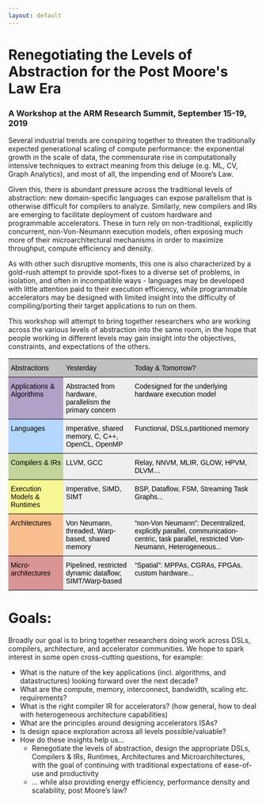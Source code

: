 ```yaml
---
layout: default
---
```

<!--
Text can be **bold**, _italic_, or ~~strikethrough~~.
[Link to another page](./another-page.html).
-->

# Renegotiating the Levels of Abstraction for the Post Moore's Law Era
### A Workshop at the ARM Research Summit, September 15-19, 2019

Several industrial trends are conspiring together to threaten the traditionally expected generational scaling of compute performance: the exponential growth in the scale of data, the commensurate rise in computationally intensive techniques to extract meaning from this deluge (e.g. ML, CV, Graph Analytics), and most of all, the impending end of Moore’s Law.

Given this, there is abundant pressure across the traditional levels of abstraction: new domain-specific languages can expose parallelism that is otherwise difficult for compilers to analyze. Similarly, new compilers and IRs are emerging to facilitate deployment of custom hardware and programmable accelerators.  These in turn rely on non-traditional, explicitly concurrent, non-Von-Neumann execution models, often exposing much more of their microarchitectural mechanisms in order to maximize throughput, compute efficiency and density.

As with other such disruptive moments, this one is also characterized by a gold-rush attempt to provide spot-fixes to a diverse set of problems, in isolation, and often in incompatible ways - languages may be developed with little attention paid to their execution efficiency, while programmable accelerators may be designed with limited insight into the difficulty of compiling/porting their target applications to run on them.

This workshop will attempt to bring together researchers who are working across the various levels of abstraction into the same room, in the hope that people working in different levels may gain insight into the objectives, constraints, and expectations of the others.

<style type="text/css">
.tg  {border-collapse:collapse;border-spacing:0;}
.tg td{font-family:Arial, sans-serif;font-size:14px;padding:10px 5px;border-style:solid;border-width:0px;overflow:hidden;word-break:normal;border-top-width:1px;border-bottom-width:1px;border-color:black;}
.tg th{font-family:Arial, sans-serif;font-size:14px;font-weight:normal;padding:10px 5px;border-style:solid;border-width:0px;overflow:hidden;word-break:normal;border-top-width:1px;border-bottom-width:1px;border-color:black;}
.tg .tg-4fps{background-color:#efefef;color:#000000;border-color:#000000;text-align:left;vertical-align:top}
.tg .tg-cl49{background-color:#f7f793;color:#000000;border-color:#000000;text-align:left;vertical-align:top}
.tg .tg-o7qv{background-color:#c2d69b;color:#000000;border-color:#000000;text-align:left;vertical-align:top}
.tg .tg-zefg{background-color:#c0c0c0;color:#000000;border-color:#000000;text-align:left;vertical-align:top}
.tg .tg-pylb{background-color:#b2a1c7;color:#000000;border-color:#000000;text-align:left;vertical-align:top}
.tg .tg-yp4f{background-color:#b3d7ff;color:#000000;border-color:#000000;text-align:left;vertical-align:top}
.tg .tg-as4m{background-color:#fabf8f;color:#000000;border-color:#000000;text-align:left;vertical-align:top}
.tg .tg-5v9j{background-color:#d99594;color:#000000;border-color:#000000;text-align:left;vertical-align:top}
</style>
<table class="tg">
  <tr>
    <th class="tg-zefg">Abstractions</th>
    <th class="tg-zefg">Yesterday</th>
    <th class="tg-zefg">Today &amp; Tomorrow?</th>
  </tr>
  <tr>
    <td class="tg-pylb">Applications &amp; Algorithms</td>
    <td class="tg-4fps">Abstracted from hardware, parallelism the primary concern</td>
    <td class="tg-4fps">Codesigned for the underlying hardware execution model</td>
  </tr>
  <tr>
    <td class="tg-yp4f">Languages</td>
    <td class="tg-4fps">Imperative, shared memory, C, C++, OpenCL, OpenMP</td>
    <td class="tg-4fps">Functional, DSLs,partitioned memory</td>
  </tr>
  <tr>
    <td class="tg-o7qv">Compilers &amp; IRs</td>
    <td class="tg-4fps">LLVM, GCC</td>
    <td class="tg-4fps">Relay, NNVM, MLIR, GLOW, HPVM, DLVM…</td>
  </tr>
  <tr>
    <td class="tg-cl49">Execution Models &amp; Runtimes</td>
    <td class="tg-4fps">Imperative, SIMD, SIMT</td>
    <td class="tg-4fps">BSP, Dataflow, FSM, Streaming Task Graphs...</td>
  </tr>
  <tr>
    <td class="tg-as4m">Architectures</td>
    <td class="tg-4fps">Von Neumann, threaded, Warp-based, shared memory</td>
    <td class="tg-4fps">“non-Von Neumann”: Decentralized, explicitly parallel, communication-centric, task parallel, restricted Von-Neumann, Heterogeneous...</td>
  </tr>
  <tr>
    <td class="tg-5v9j">Micro-architectures</td>
    <td class="tg-4fps">Pipelined, restricted dynamic dataflow; SIMT/Warp-based</td>
    <td class="tg-4fps">“Spatial”: MPPAs, CGRAs, FPGAs, custom hardware...</td>
  </tr>
</table>

# Goals:
Broadly our goal is to bring together researchers doing work across DSLs, compilers, architecture, and accelerator communities.  We hope to spark interest in some open cross-cutting questions, for example:

* What is the nature of the key applications (incl. algorithms, and datastructures) looking forward over the next decade?
* What are the compute, memory, interconnect, bandwidth, scaling etc. requirements?
* What is the right compiler IR for accelerators?  (how general, how to deal with heterogeneous architecture capabilities)
* What are the principles around designing accelerators ISAs?
* Is design space exploration across all levels possible/valuable?
* How do these insights help us... 
    * Renegotiate the levels of abstraction, design the appropriate DSLs, Compilers & IRs, Runtimes, Architectures and Microarchitectures, with the goal of continuing with traditional expectations of ease-of-use and productivity
    * … while also providing energy efficiency, performance density and scalability, post Moore’s law?

